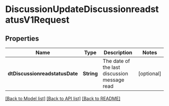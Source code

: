 # DiscussionUpdateDiscussionreadstatusV1Request

## Properties
Name | Type | Description | Notes
------------ | ------------- | ------------- | -------------
**dtDiscussionreadstatusDate** | **String** | The date of the last discussion message read | [optional] 

[[Back to Model list]](../README.md#documentation-for-models) [[Back to API list]](../README.md#documentation-for-api-endpoints) [[Back to README]](../README.md)


